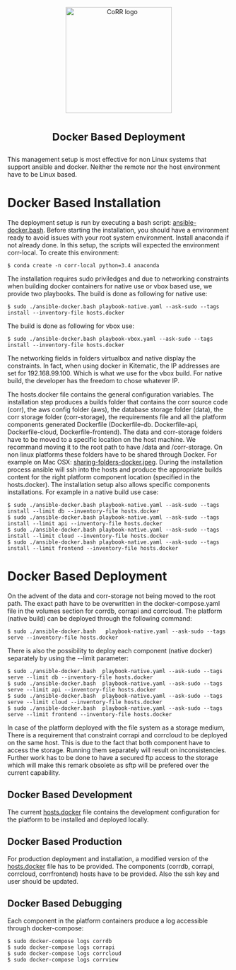 <p align="center">
    <img src="https://rawgit.com/usnistgov/corr/master/corr-view/frontend/images/logo.svg"
         height="240"
         alt="CoRR logo"
         class="inline">
</p>

<h1> <p align="center"><sup><strong>
Docker Based Deployment
</strong></sup></p>
</h1>

This management setup is most effective for non Linux systems that support
ansible and docker. Neither the remote nor the host environment have
to be Linux based.

# Docker Based Installation
The deployment setup is run by executing a bash script: [ansible-docker.bash](https://github.com/faical-yannick-congo/corr-deploy/blob/master/docker/ansible-docker.bash).
Before starting the installation, you should have a environment ready to avoid issues with your
root system environment. Install anaconda if not already done.
In this setup, the scripts will expected the environment corr-local. To create this environment:

	$ conda create -n corr-local python=3.4 anaconda

The installation requires sudo priviledges and due to networking constraints when building docker containers for native use or vbox based use, we provide two playbooks.
The build is done as following for native use:

    $ sudo ./ansible-docker.bash playbook-native.yaml --ask-sudo --tags install --inventory-file hosts.docker

The build is done as following for vbox use:

    $ sudo ./ansible-docker.bash playbook-vbox.yaml --ask-sudo --tags install --inventory-file hosts.docker

The networking fields in folders virtualbox and native display the constraints. In fact, when using docker in Kitematic, the IP addresses are set for 192.168.99.100. Which is what we use for the vbox build. For native build, the developer has the freedom to chose whatever IP.

The hosts.docker file contains the general configuration variables.
The installation step produces a builds folder that contains the corr source code (corr),
the aws config folder (aws), the database storage folder (data), the corr storage folder
(corr-storage), the requirements file and all the platform components generated Dockerfile
(Dockerfile-db. Dockerfile-api, Dockerfile-cloud, Dockerfile-frontend).
The data and corr-storage folders have to be moved to a specific location on the host machine.
We recommand moving it to the root path to have /data and /corr-storage.
On non linux platforms these folders have to be shared through Docker.
For example on Mac OSX: [sharing-folders-docker.jpeg](https://github.com/faical-yannick-congo/corr-deploy/blob/master/docker/sharing-folders-docker.jpeg).
During the installation process ansible will ssh into the hosts and produce the appropriate
builds content for the right platform component location (specified in the hosts.docker).
The installation setup also allows specific components installations. For example in a native build use case:

	$ sudo ./ansible-docker.bash playbook-native.yaml --ask-sudo --tags install --limit db --inventory-file hosts.docker
	$ sudo ./ansible-docker.bash playbook-native.yaml --ask-sudo --tags install --limit api --inventory-file hosts.docker
	$ sudo ./ansible-docker.bash playbook-native.yaml --ask-sudo --tags install --limit cloud --inventory-file hosts.docker
	$ sudo ./ansible-docker.bash playbook-native.yaml --ask-sudo --tags install --limit frontend --inventory-file hosts.docker

# Docker Based Deployment
On the advent of the data and corr-storage not being moved to the root path.
The exact path have to be overwritten in the docker-compose.yaml file in the volumes
section for corrdb, corrapi and corrcloud.
The platform (native build) can be deployed through the following command:

	$ sudo ./ansible-docker.bash   playbook-native.yaml --ask-sudo --tags serve --inventory-file hosts.docker

There is also the possibility to deploy each component (native docker) separately by using the --limit
parameter:

	$ sudo ./ansible-docker.bash  playbook-native.yaml --ask-sudo --tags serve --limit db --inventory-file hosts.docker
	$ sudo ./ansible-docker.bash  playbook-native.yaml --ask-sudo --tags serve --limit api --inventory-file hosts.docker
	$ sudo ./ansible-docker.bash  playbook-native.yaml --ask-sudo --tags serve --limit cloud --inventory-file hosts.docker
	$ sudo ./ansible-docker.bash  playbook-native.yaml --ask-sudo --tags serve --limit frontend --inventory-file hosts.docker

In case of the platform deployed with the file system as a storage medium, There is a requirement that
constraint corrapi and corrcloud to be deployed on the same host. This is due to the fact that both
component have to access the storage. Running them separately will result on inconsistencies. Further
work has to be done to have a secured ftp access to the storage which will make this remark obsolete
as sftp will be prefered over the current capability.

## Docker Based Development
The current [hosts.docker](https://github.com/faical-yannick-congo/corr-deploy/blob/master/docker/hosts.docker) file contains the development configuration for the platform to
be installed and deployed locally.

## Docker Based Production
For production deployment and installation, a modified version of the [hosts.docker](https://github.com/faical-yannick-congo/corr-deploy/blob/master/docker/hosts.docker) file
has to be provided. The components (corrdb, corrapi, corrcloud, corrfrontend) hosts have to be provided.
Also the ssh key and user should be updated.

## Docker Based Debugging
Each component in the platform containers produce a log accessible through docker-compose:

	$ sudo docker-compose logs corrdb
	$ sudo docker-compose logs corrapi
	$ sudo docker-compose logs corrcloud
	$ sudo docker-compose logs corrview
